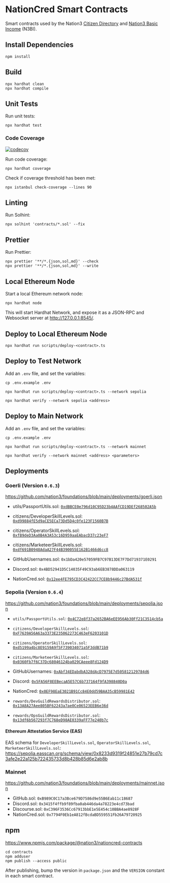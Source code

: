 # NationCred Smart Contracts

Smart contracts used by the Nation3 [Citizen Directory](https://github.com/nation3/citizen-directory) and [Nation3 Basic Income](https://github.com/nation3/n3bi) (N3BI).

## Install Dependencies

```
npm install
```

## Build

```
npx hardhat clean
npx hardhat compile
```

## Unit Tests

Run unit tests:

```
npx hardhat test
```

### Code Coverage

[![codecov](https://codecov.io/gh/nation3/nationcred-contracts/branch/main/graph/badge.svg)](https://codecov.io/gh/nation3/nationcred-contracts)

Run code coverage:

```
npx hardhat coverage
```

Check if coverage threshold has been met:

```
npx istanbul check-coverage --lines 90
```

## Linting

Run Solhint:

```
npx solhint 'contracts/*.sol' --fix
```

## Prettier

Run Prettier:

```
npx prettier '**/*.{json,sol,md}' --check
npx prettier '**/*.{json,sol,md}' --write
```

## Local Ethereum Node

Start a local Ethereum network node:

```
npx hardhat node
```

This will start Hardhat Network, and expose it as a JSON-RPC and Websocket server at http://127.0.0.1:8545/.

## Deploy to Local Ethereum Node

```
npx hardhat run scripts/deploy-<contract>.ts
```

## Deploy to Test Network

Add an `.env` file, and set the variables:

```
cp .env.example .env
```

```
npx hardhat run scripts/deploy-<contract>.ts --network sepolia
```

```
npx hardhat verify --network sepolia <address>
```

## Deploy to Main Network

Add an `.env` file, and set the variables:

```
cp .env.example .env
```

```
npx hardhat run scripts/deploy-<contract>.ts --network mainnet
```

```
npx hardhat verify --network mainnet <address> <parameters>
```

## Deployments

### Goerli (Version `0.6.3`)

https://github.com/nation3/foundations/blob/main/deployments/goerli.json

- utils/PassportUtils.sol: [`0xdBBCE0e796d10C95D23b4AAfCD19DEf268502A5b`](https://goerli.etherscan.io/address/0xdBBCE0e796d10C95D23b4AAfCD19DEf268502A5b#code)
- citizens/DeveloperSkillLevels.sol: [`0xd99884fE5d9aCE5ECa73Dd5D4c0fe123F1560B7B`](https://goerli.etherscan.io/address/0xd99884fE5d9aCE5ECa73Dd5D4c0fe123F1560B7B#code)
- citizens/OperatorSkillLevels.sol: [`0xfB9deD3Aa0B4A3A53c16D959aaEAbacD37c23eF7`](https://goerli.etherscan.io/address/0xfB9deD3Aa0B4A3A53c16D959aaEAbacD37c23eF7#code)
- citizens/MarketeerSkillLevels.sol: [`0xdf691B0948AdaA27F44B390055E162B1466d6cc8`](https://goerli.etherscan.io/address/0xdf691B0948AdaA27F44B390055E162B1466d6cc8#code)

- GitHubUsernames.sol: `0x1bDa420e57059FB7C97B13DE7F7Dd719371E0291`
- Discord.sol: `0x4BD52941D5C14035F49C93ab6EB3878DDa063119`
- NationCred.sol: [`0x12ee4FE795CD3C42422CC7CE8b9446c27BdA531f`](https://goerli.etherscan.io/address/0x12ee4FE795CD3C42422CC7CE8b9446c27BdA531f)

### Sepolia (Version `0.6.4`)

https://github.com/nation3/foundations/blob/main/deployments/sepolia.json

- `utils/PassportUtils.sol`: [`0x4C72e8f37a2652BA6eEE956Ab30Ff21C3514cb5a`](https://sepolia.etherscan.io/address/0x4C72e8f37a2652BA6eEE956Ab30Ff21C3514cb5a)
- `citizens/DeveloperSkillLevels.sol`: [`0xF7639A56A63a3373E235062273C463eF6203101D`](https://sepolia.etherscan.io/address/0xF7639A56A63a3373E235062273C463eF6203101D)
- `citizens/OperatorSkillLevels.sol`: [`0xd5199a4bc8E9159A9f5F739034071a5F3ddB71b9`](https://sepolia.etherscan.io/address/0xd5199a4bc8E9159A9f5F739034071a5F3ddB71b9)
- `citizens/MarketeerSkillLevels.sol`: [`0x0360Fb7f6C37Dc68046124ba029CAeee8Fd124D9`](https://sepolia.etherscan.io/address/0x0360Fb7f6C37Dc68046124ba029CAeee8Fd124D9)

- GitHubUsernames: [`0xAbf34EDabdbA328dAcD7975E7d505812129784d6`](https://sepolia.etherscan.io/address/0xAbf34EDabdbA328dAcD7975E7d505812129784d6)
- Discord: [`0x5FA56F8EEBecaA5E57C6b737164f9fA398840D0a`](https://sepolia.etherscan.io/address/0x5FA56F8EEBecaA5E57C6b737164f9fA398840D0a)
- NationCred: [`0x0EF98EaE3021B91Cc84E0dd59BAA35cB59981E42`](https://sepolia.etherscan.io/address/0x0EF98EaE3021B91Cc84E0dd59BAA35cB59981E42)

- `rewards/DevGuildRewardsDistributor.sol`: [`0x13A8A27Aee805BF62243a7ae0Ce06523EEB6e36d`](https://sepolia.etherscan.io/address/0x13A8A27Aee805BF62243a7ae0Ce06523EEB6e36d)
- `rewards/OpsGuildRewardsDistributor.sol`: [`0x13df6b567293f7C768eD98AE0339aFF77e240b7c`](https://sepolia.etherscan.io/address/0x13df6b567293f7C768eD98AE0339aFF77e240b7c)

#### Ethereum Attestation Service (EAS)

EAS schema for `DeveloperSkillLevels.sol`, `OperatorSkillLevels.sol`, `MarketeerSkillLevels.sol`:
https://sepolia.easscan.org/schema/view/0x8233d9319f24851e27b79cd7c3afe2e22a125b722435733d8b428b85d6e2ab8b

### Mainnet

https://github.com/nation3/foundations/blob/main/deployments/mainnet.json

- GitHub.sol: `0xB989C0C17a3Bce679D7586d9e55B6Eab11c18687`
- Discord.sol: `0x3415f4ffb9f89fba0ab446da4a78223e4cd73bad`
- Discourse.sol: `0xC396F3536Cc67913bbE1e5E454c10BBA4ae8928F`
- NationCred.sol: `0x7794F0Eb1eA812fBcdaBD559551Fb26A79720925`

## npm

https://www.npmjs.com/package/@nation3/nationcred-contracts

```
cd contracts
npm adduser
npm publish --access public
```

After publishing, bump the version in `package.json` and the `VERSION` constant in each smart contract.
